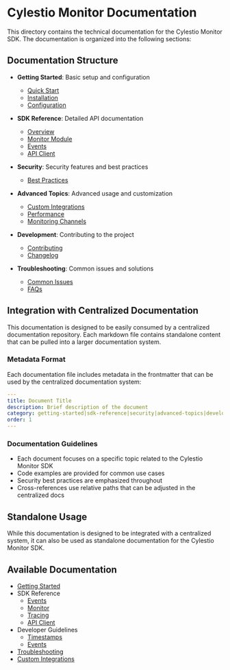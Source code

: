 # Cylestio Monitor Documentation

This directory contains the technical documentation for the Cylestio Monitor SDK. The documentation is organized into the following sections:

## Documentation Structure

- **Getting Started**: Basic setup and configuration
  - [Quick Start](getting-started/quick-start.md)
  - [Installation](getting-started/installation.md)
  - [Configuration](getting-started/configuration.md)

- **SDK Reference**: Detailed API documentation
  - [Overview](sdk-reference/overview.md)
  - [Monitor Module](sdk-reference/monitor.md)
  - [Events](sdk-reference/events.md)
  - [API Client](sdk-reference/api-client.md)

- **Security**: Security features and best practices
  - [Best Practices](security/best-practices.md)

- **Advanced Topics**: Advanced usage and customization
  - [Custom Integrations](advanced-topics/custom-integrations.md)
  - [Performance](advanced-topics/performance.md)
  - [Monitoring Channels](monitoring_channels.md)

- **Development**: Contributing to the project
  - [Contributing](development/contributing.md)
  - [Changelog](development/changelog.md)

- **Troubleshooting**: Common issues and solutions
  - [Common Issues](troubleshooting/common-issues.md)
  - [FAQs](troubleshooting/faqs.md)

## Integration with Centralized Documentation

This documentation is designed to be easily consumed by a centralized documentation repository. Each markdown file contains standalone content that can be pulled into a larger documentation system.

### Metadata Format

Each documentation file includes metadata in the frontmatter that can be used by the centralized documentation system:

```yaml
---
title: Document Title
description: Brief description of the document
category: getting-started|sdk-reference|security|advanced-topics|development|troubleshooting
order: 1
---
```

### Documentation Guidelines

- Each document focuses on a specific topic related to the Cylestio Monitor SDK
- Code examples are provided for common use cases
- Security best practices are emphasized throughout
- Cross-references use relative paths that can be adjusted in the centralized docs

## Standalone Usage

While this documentation is designed to be integrated with a centralized system, it can also be used as standalone documentation for the Cylestio Monitor SDK.

## Available Documentation

- [Getting Started](getting-started/)
- SDK Reference
  - [Events](sdk-reference/events.md)
  - [Monitor](sdk-reference/monitor.md)
  - [Tracing](sdk-reference/tracing.md)
  - [API Client](sdk-reference/api-client.md)
- Developer Guidelines
  - [Timestamps](developers/timestamps.md)
  - [Events](developers/events.md)
- [Troubleshooting](troubleshooting.md)
- [Custom Integrations](custom-integrations.md) 